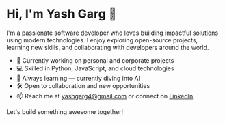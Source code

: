 # Hi, I'm Yash Garg 👋

I'm a passionate software developer who loves building impactful solutions using modern technologies. I enjoy exploring open-source projects, learning new skills, and collaborating with developers around the world.

- 🚀 Currently working on personal and corporate projects
- 💻 Skilled in Python, JavaScript, and cloud technologies
- 🌱 Always learning — currently diving into AI
- 🛠️ Open to collaboration and new opportunities
- 📫 Reach me at yashgarg4@gmail.com or connect on [LinkedIn](https://www.linkedin.com/in/yashgarg04/)

Let's build something awesome together!
